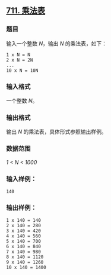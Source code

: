 ## [711. 乘法表](https://www.acwing.com/problem/content/713/)

### 题目

输入一个整数 *N*，输出 *N* 的乘法表，如下：

```
1 x N = N
2 x N = 2N
...
10 x N = 10N
```

### 输入格式

一个整数 *N*。

### 输出格式

输出 *N* 的乘法表，具体形式参照输出样例。

### 数据范围

*1 < N < 1000*

### 输入样例：

```
140
```

### 输出样例：

```
1 x 140 = 140
2 x 140 = 280
3 x 140 = 420
4 x 140 = 560
5 x 140 = 700
6 x 140 = 840
7 x 140 = 980
8 x 140 = 1120
9 x 140 = 1260
10 x 140 = 1400
```
